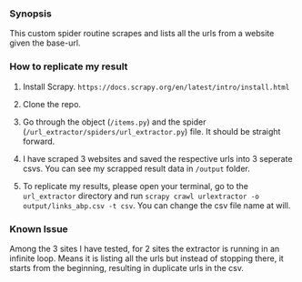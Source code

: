 ### Synopsis

This custom spider routine scrapes and lists all the urls from a website given the base-url.

### How to replicate my result

1. Install Scrapy. `https://docs.scrapy.org/en/latest/intro/install.html`

2. Clone the repo.

3. Go through the object (`/items.py`) and the spider (`/url_extractor/spiders/url_extractor.py`) file. It should be straight forward.

4. I have scraped 3 websites and saved the respective urls into 3 seperate csvs. You can see my scrapped result data in `/output` folder.

5. To replicate my results, please open your terminal, go to the `url_extractor` directory and run `scrapy crawl urlextractor -o output/links_abp.csv -t csv`. You can change the csv file name at will.

### Known Issue

Among the 3 sites I have tested, for 2 sites the extractor is running in an infinite loop. Means it is listing all the urls but instead of stopping there, it starts from the beginning, resulting in duplicate urls in the csv.
